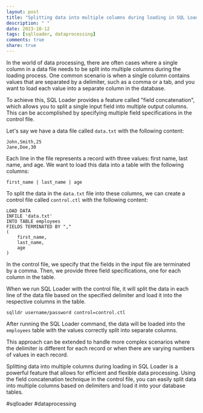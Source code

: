 ```yaml
---
layout: post
title: "Splitting data into multiple columns during loading in SQL Loader."
description: " "
date: 2023-10-12
tags: [sqlloader, dataprocessing]
comments: true
share: true
---
```


In the world of data processing, there are often cases where a single column in a data file needs to be split into multiple columns during the loading process. One common scenario is when a single column contains values that are separated by a delimiter, such as a comma or a tab, and you want to load each value into a separate column in the database.

To achieve this, SQL Loader provides a feature called "field concatenation", which allows you to split a single input field into multiple output columns. This can be accomplished by specifying multiple field specifications in the control file.

Let's say we have a data file called `data.txt` with the following content:

```
John,Smith,25
Jane,Doe,30
```

Each line in the file represents a record with three values: first name, last name, and age. We want to load this data into a table with the following columns:

```
first_name | last_name | age
```

To split the data in the `data.txt` file into these columns, we can create a control file called `control.ctl` with the following content:

```
LOAD DATA
INFILE 'data.txt'
INTO TABLE employees
FIELDS TERMINATED BY ","
(
    first_name,
    last_name,
    age
)
```

In the control file, we specify that the fields in the input file are terminated by a comma. Then, we provide three field specifications, one for each column in the table.

When we run SQL Loader with the control file, it will split the data in each line of the data file based on the specified delimiter and load it into the respective columns in the table.

```
sqlldr username/password control=control.ctl
```

After running the SQL Loader command, the data will be loaded into the `employees` table with the values correctly split into separate columns.

This approach can be extended to handle more complex scenarios where the delimiter is different for each record or when there are varying numbers of values in each record.

Splitting data into multiple columns during loading in SQL Loader is a powerful feature that allows for efficient and flexible data processing. Using the field concatenation technique in the control file, you can easily split data into multiple columns based on delimiters and load it into your database tables.

#sqlloader #dataprocessing